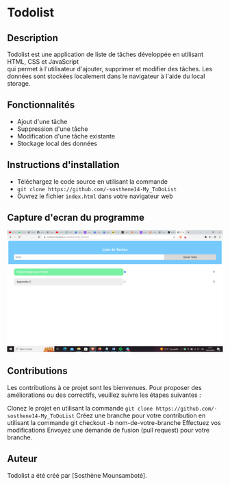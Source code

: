 # Todolist
## Description
Todolist est une application de liste de tâches développée en utilisant HTML, CSS et JavaScript<br> qui permet à l'utilisateur d'ajouter, supprimer et modifier des tâches. Les données sont stockées localement dans le navigateur à l'aide du local storage.
## Fonctionnalités
  * Ajout d'une tâche
  * Suppression d'une tâche
  * Modification d'une tâche existante
  * Stockage local des données
## Instructions d'installation
  * Téléchargez le code source en utilisant la commande <br>
  * `git clone https://github.com/-sosthene14-My_ToDoList`
  * Ouvrez le fichier `index.html` dans votre navigateur web
## Capture d'ecran du programme
![Capture d'ecran du programme](https://github.com/sosthene14/-sosthene14-My_ToDoList/blob/principal/capture.png)
## Contributions
Les contributions à ce projet sont les bienvenues. Pour proposer des améliorations ou des correctifs, veuillez suivre les étapes suivantes :

Clonez le projet en utilisant la commande `git clone https://github.com/-sosthene14-My_ToDoList`
Créez une branche pour votre contribution en utilisant la commande git checkout -b nom-de-votre-branche
Effectuez vos modifications
Envoyez une demande de fusion (pull request) pour votre branche.
## Auteur
Todolist a été créé par [Sosthène Mounsamboté].
